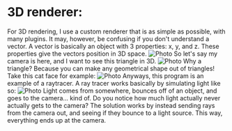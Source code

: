 # 3D renderer:
For 3D rendering, I use a custom renderer that is as simple as possible, with many plugins. It may, however, be confusing if you don't understand a vector. A vector is basically an object with 3 properties: x, y, and z. These properties give the vectors position in 3D space.
![Photo](https://storage.googleapis.com/artlab-public.appspot.com/share/ZFJHYIQD8W2N.png)
So let's say my camera is here, and I want to see this triangle in 3D.
![Photo](https://storage.googleapis.com/artlab-public.appspot.com/share/CA5ZCRWSS4A9.png)
Why a triangle? Because you can make any geometrical shape out of triangles! Take this cat face for example:
![Photo](https://storage.googleapis.com/artlab-public.appspot.com/share/OR5FMDN8WBAA.png)
Anyways, this program is an example of a raytracer. A ray tracer works basically by simulating light like so:
![Photo](https://storage.googleapis.com/artlab-public.appspot.com/share/JSZGB9WH88K7.png)
Light comes from somewhere, bounces off of an object, and goes to the camera... kind of. Do you notice how much light actually never actually gets to the camera? The solution works by instead sending rays from the camera out, and seeing if they bounce to a light source. This way, everything ends up at the camera.